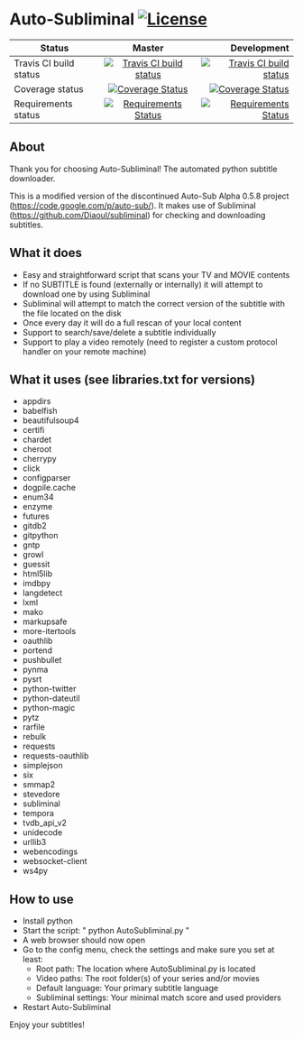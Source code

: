 Auto-Subliminal [![License](https://img.shields.io/github/license/h3llrais3r/Auto-Subliminal.svg)](https://github.com/h3llrais3r/Auto-Subliminal/blob/master/LICENSE)
===============

| Status | Master | Development |
| -------|:------:| -----------:|
| Travis CI build status | [![Travis CI build status](https://travis-ci.org/h3llrais3r/Auto-Subliminal.svg?branch=master)](https://travis-ci.org/h3llrais3r/Auto-Subliminal) | [![Travis CI build status](https://travis-ci.org/h3llrais3r/Auto-Subliminal.svg?branch=development)](https://travis-ci.org/h3llrais3r/Auto-Subliminal) |
| Coverage status | [![Coverage Status](https://coveralls.io/repos/github/h3llrais3r/Auto-Subliminal/badge.svg?branch=master)](https://coveralls.io/github/h3llrais3r/Auto-Subliminal?branch=master) | [![Coverage Status](https://coveralls.io/repos/github/h3llrais3r/Auto-Subliminal/badge.svg?branch=development)](https://coveralls.io/github/h3llrais3r/Auto-Subliminal?branch=development) |
| Requirements status | [![Requirements Status](https://requires.io/github/h3llrais3r/Auto-Subliminal/requirements.svg?branch=master)](https://requires.io/github/h3llrais3r/Auto-Subliminal/requirements/?branch=master) | [![Requirements Status](https://requires.io/github/h3llrais3r/Auto-Subliminal/requirements.svg?branch=development)](https://requires.io/github/h3llrais3r/Auto-Subliminal/requirements/?branch=development) |

About
-----

Thank you for choosing Auto-Subliminal! The automated python subtitle downloader.

This is a modified version of the discontinued Auto-Sub Alpha 0.5.8 project (https://code.google.com/p/auto-sub/).
It makes use of Subliminal (https://github.com/Diaoul/subliminal) for checking and downloading subtitles.

What it does
------------

 * Easy and straightforward script that scans your TV and MOVIE contents
 * If no SUBTITLE is found (externally or internally) it will attempt to download one by using Subliminal
 * Subliminal will attempt to match the correct version of the subtitle with the file located on the disk
 * Once every day it will do a full rescan of your local content
 * Support to search/save/delete a subtitle individually
 * Support to play a video remotely (need to register a custom protocol handler on your remote machine)

What it uses (see libraries.txt for versions)
---------------------------------------------

 * appdirs
 * babelfish
 * beautifulsoup4
 * certifi
 * chardet
 * cheroot
 * cherrypy
 * click
 * configparser
 * dogpile.cache
 * enum34
 * enzyme
 * futures
 * gitdb2
 * gitpython
 * gntp
 * growl
 * guessit
 * html5lib
 * imdbpy
 * langdetect
 * lxml
 * mako
 * markupsafe
 * more-itertools
 * oauthlib
 * portend
 * pushbullet
 * pynma
 * pysrt
 * python-twitter
 * python-dateutil
 * python-magic
 * pytz
 * rarfile
 * rebulk
 * requests
 * requests-oauthlib
 * simplejson
 * six
 * smmap2
 * stevedore
 * subliminal
 * tempora
 * tvdb_api_v2
 * unidecode
 * urllib3
 * webencodings
 * websocket-client
 * ws4py

How to use
----------

 * Install python
 * Start the script: " python AutoSubliminal.py "
 * A web browser should now open
 * Go to the config menu, check the settings and make sure you set at least:
    * Root path: The location where AutoSubliminal.py is located
    * Video paths: The root folder(s) of your series and/or movies
    * Default language: Your primary subtitle language
    * Subliminal settings: Your minimal match score and used providers
 * Restart Auto-Subliminal

Enjoy your subtitles!
